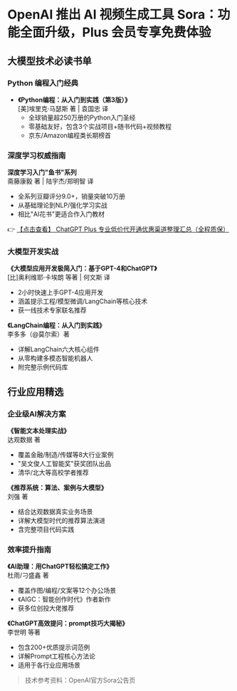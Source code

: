 # OpenAI 推出 AI 视频生成工具 Sora：功能全面升级，Plus 会员专享免费体验

## 大模型技术必读书单

### Python 编程入门经典
- **《Python编程：从入门到实践（第3版）》**  
  [美]埃里克·马瑟斯 著 | 袁国忠 译  
  - 全球销量超250万册的Python入门圣经  
  - 零基础友好，包含3个实战项目+随书代码+视频教程  
  - 京东/Amazon编程类长期榜首  

### 深度学习权威指南
**深度学习入门"鱼书"系列**  
斋藤康毅 著 | 陆宇杰/郑明智 译  
- 全系列豆瓣评分9.0+，销量突破10万册  
- 从基础理论到NLP/强化学习实战  
- 相比"AI花书"更适合作入门教材  

👉 [【点击查看】 ChatGPT Plus 专业低价代开通优惠渠道整理汇总（全程质保）](https://bit.ly/DaiKai)

### 大模型开发实战
**《大模型应用开发极简入门：基于GPT-4和ChatGPT》**  
[比]奥利维耶·卡埃朗 等著 | 何文斯 译  
- 2小时快速上手GPT-4应用开发  
- 涵盖提示工程/模型微调/LangChain等核心技术  
- 获一线技术专家联名推荐  

**《LangChain编程：从入门到实践》**  
李多多（@莫尔索）著  
- 详解LangChain六大核心组件  
- 从零构建多模态智能机器人  
- 附完整示例代码库  

## 行业应用精选

### 企业级AI解决方案
**《智能文本处理实战》**  
达观数据 著  
- 覆盖金融/制造/传媒等8大行业案例  
- "吴文俊人工智能奖"获奖团队出品  
- 清华/北大等高校学者推荐  

**《推荐系统：算法、案例与大模型》**  
刘强 著  
- 结合达观数据真实业务场景  
- 详解大模型时代的推荐算法演进  
- 含完整项目代码实践  

### 效率提升指南
**《AI助理：用ChatGPT轻松搞定工作》**  
杜雨/刁盛鑫 著  
- 覆盖作图/编程/文案等12个办公场景  
- 《AIGC：智能创作时代》作者新作  
- 获多位创投大佬推荐  

**《ChatGPT高效提问：prompt技巧大揭秘》**  
李世明 等著  
- 包含200+优质提示词范例  
- 详解Prompt工程核心方法论  
- 适用于各行业应用场景  

> 技术参考资料：OpenAI官方Sora公告页